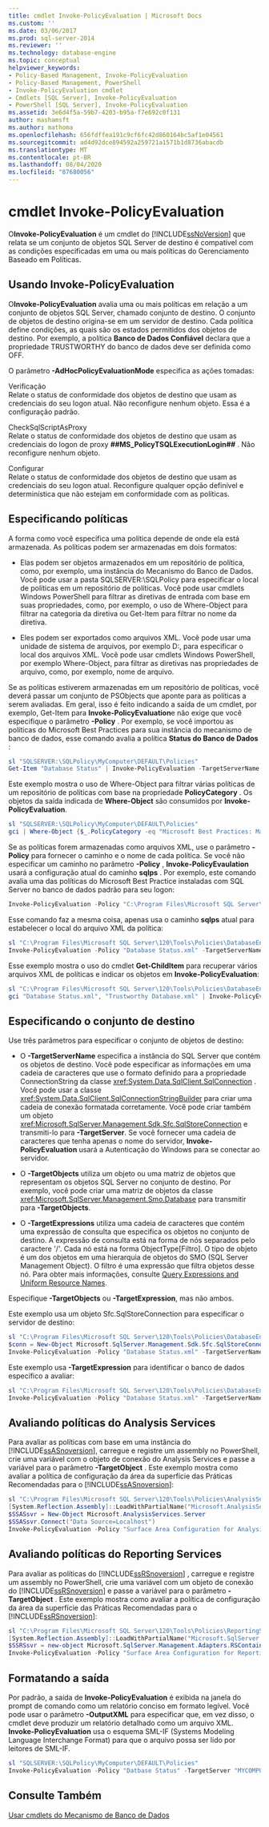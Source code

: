 ```yaml
---
title: cmdlet Invoke-PolicyEvaluation | Microsoft Docs
ms.custom: ''
ms.date: 03/06/2017
ms.prod: sql-server-2014
ms.reviewer: ''
ms.technology: database-engine
ms.topic: conceptual
helpviewer_keywords:
- Policy-Based Management, Invoke-PolicyEvaluation
- Policy-Based Management, PowerShell
- Invoke-PolicyEvaluation cmdlet
- Cmdlets [SQL Server], Invoke-PolicyEvaluation
- PowerShell [SQL Server], Invoke-PolicyEvaluation
ms.assetid: 3e6d4f5a-59b7-4203-b95a-f7e692c0f131
author: mashamsft
ms.author: mathoma
ms.openlocfilehash: 656fdffea191c9cf6fc42d860164bc5af1e04561
ms.sourcegitcommit: ad4d92dce894592a259721a1571b1d8736abacdb
ms.translationtype: MT
ms.contentlocale: pt-BR
ms.lasthandoff: 08/04/2020
ms.locfileid: "87680056"
---
```

# <a name="invoke-policyevaluation-cmdlet"></a>cmdlet Invoke-PolicyEvaluation
  O**Invoke-PolicyEvaluation** é um cmdlet do [!INCLUDE[ssNoVersion](../includes/ssnoversion-md.md)] que relata se um conjunto de objetos SQL Server de destino é compatível com as condições especificadas em uma ou mais políticas do Gerenciamento Baseado em Políticas.  
  
## <a name="using-invoke-policyevaluation"></a>Usando Invoke-PolicyEvaluation  
 O**Invoke-PolicyEvaluation** avalia uma ou mais políticas em relação a um conjunto de objetos SQL Server, chamado conjunto de destino. O conjunto de objetos de destino origina-se em um servidor de destino. Cada política define condições, as quais são os estados permitidos dos objetos de destino. Por exemplo, a política **Banco de Dados Confiável** declara que a propriedade TRUSTWORTHY do banco de dados deve ser definida como OFF.  
  
 O parâmetro **-AdHocPolicyEvaluationMode** especifica as ações tomadas:  
  
 Verificação  
 Relate o status de conformidade dos objetos de destino que usam as credenciais do seu logon atual. Não reconfigure nenhum objeto. Essa é a configuração padrão.  
  
 CheckSqlScriptAsProxy  
 Relate o status de conformidade dos objetos de destino que usam as credenciais do logon de proxy **##MS_PolicyTSQLExecutionLogin##** . Não reconfigure nenhum objeto.  
  
 Configurar  
 Relate o status de conformidade dos objetos de destino que usam as credenciais do seu logon atual. Reconfigure qualquer opção definível e determinística que não estejam em conformidade com as políticas.  
  
## <a name="specifying-polices"></a>Especificando políticas  
 A forma como você especifica uma política depende de onde ela está armazenada. As políticas podem ser armazenadas em dois formatos:  
  
-   Elas podem ser objetos armazenados em um repositório de política, como, por exemplo, uma instância do Mecanismo do Banco de Dados. Você pode usar a pasta SQLSERVER:\SQLPolicy para especificar o local de políticas em um repositório de políticas. Você pode usar cmdlets Windows PowerShell para filtrar as diretivas de entrada com base em suas propriedades, como, por exemplo, o uso de Where-Object para filtrar na categoria da diretiva ou Get-Item para filtrar no nome da diretiva.  
  
-   Eles podem ser exportados como arquivos XML. Você pode usar uma unidade de sistema de arquivos, por exemplo D:, para especificar o local dos arquivos XML. Você pode usar cmdlets Windows PowerShell, por exemplo Where-Object, para filtrar as diretivas nas propriedades de arquivo, como, por exemplo, nome de arquivo.  
  
 Se as políticas estiverem armazenadas em um repositório de políticas, você deverá passar um conjunto de PSObjects que aponte para as políticas a serem avaliadas. Em geral, isso é feito indicando a saída de um cmdlet, por exemplo, Get-Item para **Invoke-PolicyEvaluation**e não exige que você especifique o parâmetro **-Policy** . Por exemplo, se você importou as políticas do Microsoft Best Practices para sua instância do mecanismo de banco de dados, esse comando avalia a política **Status do Banco de Dados** :  
  
```powershell
sl "SQLSERVER:\SQLPolicy\MyComputer\DEFAULT\Policies"  
Get-Item "Database Status" | Invoke-PolicyEvaluation -TargetServerName "MYCOMPUTER"  
```  
  
 Este exemplo mostra o uso de Where-Object para filtrar várias políticas de um repositório de políticas com base na propriedade **PolicyCategory** . Os objetos da saída indicada de **Where-Object** são consumidos por **Invoke-PolicyEvaluation**.  
  
```powershell
sl "SQLSERVER:\SQLPolicy\MyComputer\DEFAULT\Policies"  
gci | Where-Object {$_.PolicyCategory -eq "Microsoft Best Practices: Maintenance"} | Invoke-PolicyEvaluation -TargetServer "MYCOMPUTER"  
```  
  
 Se as políticas forem armazenadas como arquivos XML, use o parâmetro **-Policy** para fornecer o caminho e o nome de cada política. Se você não especificar um caminho no parâmetro **-Policy** , **Invoke-PolicyEvaulation** usará a configuração atual do caminho **sqlps** . Por exemplo, este comando avalia uma das políticas do Microsoft Best Practice instaladas com SQL Server no banco de dados padrão para seu logon:  
  
```powershell
Invoke-PolicyEvaluation -Policy "C:\Program Files\Microsoft SQL Server\120\Tools\Policies\DatabaseEngine\1033\Database Status.xml" -TargetServerName "MYCOMPUTER"  
```  
  
 Esse comando faz a mesma coisa, apenas usa o caminho **sqlps** atual para estabelecer o local do arquivo XML da política:  
  
```powershell
sl "C:\Program Files\Microsoft SQL Server\120\Tools\Policies\DatabaseEngine\1033"  
Invoke-PolicyEvaluation -Policy "Database Status.xml" -TargetServerName "MYCOMPUTER"  
```  
  
 Esse exemplo mostra o uso do cmdlet **Get-ChildItem** para recuperar vários arquivos XML de políticas e indicar os objetos em **Invoke-PolicyEvaluation**:  
  
```powershell
sl "C:\Program Files\Microsoft SQL Server\120\Tools\Policies\DatabaseEngine\1033"  
gci "Database Status.xml", "Trustworthy Database.xml" | Invoke-PolicyEvaluation -TargetServer "MYCOMPUTER"  
```  
  
## <a name="specifying-the-target-set"></a>Especificando o conjunto de destino  
 Use três parâmetros para especificar o conjunto de objetos de destino:  
  
-   O **-TargetServerName** especifica a instância do SQL Server que contém os objetos de destino. Você pode especificar as informações em uma cadeia de caracteres que use o formato definido para a propriedade ConnectionString da classe <xref:System.Data.SqlClient.SqlConnection> . Você pode usar a classe <xref:System.Data.SqlClient.SqlConnectionStringBuilder> para criar uma cadeia de conexão formatada corretamente. Você pode criar também um objeto <xref:Microsoft.SqlServer.Management.Sdk.Sfc.SqlStoreConnection> e transmiti-lo para **-TargetServer**. Se você fornecer uma cadeia de caracteres que tenha apenas o nome do servidor, **Invoke-PolicyEvaluation** usará a Autenticação do Windows para se conectar ao servidor.  
  
-   O **-TargetObjects** utiliza um objeto ou uma matriz de objetos que representam os objetos SQL Server no conjunto de destino. Por exemplo, você pode criar uma matriz de objetos da classe <xref:Microsoft.SqlServer.Management.Smo.Database> para transmitir para **-TargetObjects**.  
  
-   O **-TargetExpressions** utiliza uma cadeia de caracteres que contém uma expressão de consulta que especifica os objetos no conjunto de destino. A expressão de consulta está na forma de nós separados pelo caractere '/'. Cada nó está na forma ObjectType[Filtro]. O tipo de objeto é um dos objetos em uma hierarquia de objetos do SMO (SQL Server Management Object). O filtro é uma expressão que filtra objetos desse nó. Para obter mais informações, consulte [Query Expressions and Uniform Resource Names](../powershell/query-expressions-and-uniform-resource-names.md).  
  
 Especifique **-TargetObjects** ou **-TargetExpression**, mas não ambos.  
  
 Este exemplo usa um objeto Sfc.SqlStoreConnection para especificar o servidor de destino:  
  
```powershell
sl "C:\Program Files\Microsoft SQL Server\120\Tools\Policies\DatabaseEngine\1033"  
$conn = New-Object Microsoft.SqlServer.Management.Sdk.Sfc.SqlStoreConnection("server='MYCOMPUTER';Trusted_Connection=True")  
Invoke-PolicyEvaluation -Policy "Database Status.xml" -TargetServerName $conn  
```  
  
 Este exemplo usa **-TargetExpression** para identificar o banco de dados específico a avaliar:  
  
```powershell
sl "C:\Program Files\Microsoft SQL Server\120\Tools\Policies\DatabaseEngine\1033"  
Invoke-PolicyEvaluation -Policy "Database Status.xml" -TargetServerName "MyComputer" -TargetExpression "Server[@Name='MYCOMPUTER']/Database[@Name='AdventureWorks2012']"  
```  
  
## <a name="evaluating-analysis-services-policies"></a>Avaliando políticas do Analysis Services  
 Para avaliar as políticas com base em uma instância do [!INCLUDE[ssASnoversion](../includes/ssasnoversion-md.md)], carregue e registre um assembly no PowerShell, crie uma variável com o objeto de conexão do Analysis Services e passe a variável para o parâmetro **-TargetObject** . Este exemplo mostra como avaliar a política de configuração da área da superfície das Práticas Recomendadas para o [!INCLUDE[ssASnoversion](../includes/ssasnoversion-md.md)]:  
  
```powershell
sl "C:\Program Files\Microsoft SQL Server\120\Tools\Policies\AnalysisServices\1033"  
[System.Reflection.Assembly]::LoadWithPartialName("Microsoft.AnalysisServices")  
$SSASsvr = New-Object Microsoft.AnalysisServices.Server  
$SSASsvr.Connect("Data Source=Localhost")  
Invoke-PolicyEvaluation -Policy "Surface Area Configuration for Analysis Services Features.xml" -TargetObject $SSASsvr  
```  
  
## <a name="evaluating-reporting-services-policies"></a>Avaliando políticas do Reporting Services  
 Para avaliar as políticas do [!INCLUDE[ssRSnoversion](../includes/ssrsnoversion-md.md)] , carregue e registre um assembly no PowerShell, crie uma variável com um objeto de conexão do [!INCLUDE[ssRSnoversion](../includes/ssrsnoversion-md.md)] e passe a variável para o parâmetro **-TargetObject** . Este exemplo mostra como avaliar a política de configuração da área da superfície das Práticas Recomendadas para o [!INCLUDE[ssRSnoversion](../includes/ssrsnoversion-md.md)]:  
  
```powershell
sl "C:\Program Files\Microsoft SQL Server\120\Tools\Policies\ReportingServices\1033"  
[System.Reflection.Assembly]::LoadWithPartialName("Microsoft.SqlServer.Dmf.Adapters")  
$SSRSsvr = new-object Microsoft.SqlServer.Management.Adapters.RSContainer('MyComputer')  
Invoke-PolicyEvaluation -Policy "Surface Area Configuration for Reporting Services 2008 Features.xml" -TargetObject $SSRSsvr  
```  
  
## <a name="formatting-output"></a>Formatando a saída  
 Por padrão, a saída de **Invoke-PolicyEvaluation** é exibida na janela do prompt de comando como um relatório conciso em formato legível. Você pode usar o parâmetro **-OutputXML** para especificar que, em vez disso, o cmdlet deve produzir um relatório detalhado como um arquivo XML. **Invoke-PolicyEvaluation** usa o esquema SML-IF (Systems Modeling Language Interchange Format) para que o arquivo possa ser lido por leitores de SML-IF.  
  
```powershell
sl "SQLSERVER:\SQLPolicy\MyComputer\DEFAULT\Policies"  
Invoke-PolicyEvaluation -Policy "Datbase Status" -TargetServer "MYCOMPUTER" -OutputXML > C:\MyReports\DatabaseStatusReport.xml  
```  
  
## <a name="see-also"></a>Consulte Também  
 [Usar cmdlets do Mecanismo de Banco de Dados](../../2014/database-engine/use-the-database-engine-cmdlets.md)  
